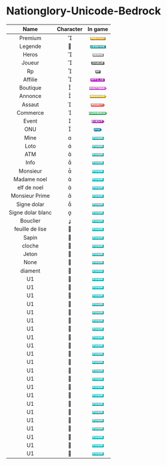 # Nationglory-Unicode-Bedrock
|               Name               | Character |                     In game                    |				
|:--------------------------------:|:---------:|:----------------------------------------------:|
|             Premium                   |          |![9C67195C-C831-4554-B47D-21F384879A1B_4_5005_c](https://github.com/soso10095/Nationglory-Unicode-Bedrock/blob/main/pictur/Premium.png)|
|             Legende                   |          |![9C67195C-C831-4554-B47D-21F384879A1B_4_5005_c](https://github.com/soso10095/Nationglory-Unicode-Bedrock/blob/main/pictur/legende.png)|
|             Heros                   |          |![9C67195C-C831-4554-B47D-21F384879A1B_4_5005_c](https://github.com/soso10095/Nationglory-Unicode-Bedrock/blob/main/pictur/heros.png)|
|             Joueur                   |          |![9C67195C-C831-4554-B47D-21F384879A1B_4_5005_c](https://github.com/soso10095/Nationglory-Unicode-Bedrock/blob/main/pictur/joueur.png)|
|             Rp                   |          |![9C67195C-C831-4554-B47D-21F384879A1B_4_5005_c](https://github.com/soso10095/Nationglory-Unicode-Bedrock/blob/main/pictur/RP.png)|
|             Affilie                   |          |![9C67195C-C831-4554-B47D-21F384879A1B_4_5005_c](https://github.com/soso10095/Nationglory-Unicode-Bedrock/blob/main/pictur/affilie.png)|
|             Boutique                   |          |![9C67195C-C831-4554-B47D-21F384879A1B_4_5005_c](https://github.com/soso10095/Nationglory-Unicode-Bedrock/blob/main/pictur/boutique.png)|
|             Annonce                   |          |![9C67195C-C831-4554-B47D-21F384879A1B_4_5005_c](https://github.com/soso10095/Nationglory-Unicode-Bedrock/blob/main/pictur/annonce.png)|
|             Assaut                   |          |![9C67195C-C831-4554-B47D-21F384879A1B_4_5005_c](https://github.com/soso10095/Nationglory-Unicode-Bedrock/blob/main/pictur/assaut.png)|
|             Commerce                   |          |![9C67195C-C831-4554-B47D-21F384879A1B_4_5005_c](https://github.com/soso10095/Nationglory-Unicode-Bedrock/blob/main/pictur/commerce.png)|
|             Event                   |          |![9C67195C-C831-4554-B47D-21F384879A1B_4_5005_c](https://github.com/soso10095/Nationglory-Unicode-Bedrock/blob/main/pictur/event.png)|
|             ONU                   |          |![9C67195C-C831-4554-B47D-21F384879A1B_4_5005_c](https://github.com/soso10095/Nationglory-Unicode-Bedrock/blob/main/pictur/onu.png)|
|             Mine                   |          |![9C67195C-C831-4554-B47D-21F384879A1B_4_5005_c](https://github.com/soso10095/Nationglory-Unicode-Bedrock/blob/main/pictur/DONDA.png)|
|             Loto                   |          |![9C67195C-C831-4554-B47D-21F384879A1B_4_5005_c](https://github.com/soso10095/Nationglory-Unicode-Bedrock/blob/main/pictur/DONDA.png)|
|             ATM                   |          |![9C67195C-C831-4554-B47D-21F384879A1B_4_5005_c](https://github.com/soso10095/Nationglory-Unicode-Bedrock/blob/main/pictur/DONDA.png)|
|             Info                   |          |![9C67195C-C831-4554-B47D-21F384879A1B_4_5005_c](https://github.com/soso10095/Nationglory-Unicode-Bedrock/blob/main/pictur/DONDA.png)|
|             Monsieur                   |          |![9C67195C-C831-4554-B47D-21F384879A1B_4_5005_c](https://github.com/soso10095/Nationglory-Unicode-Bedrock/blob/main/pictur/DONDA.png)|
|             Madame noel                   |          |![9C67195C-C831-4554-B47D-21F384879A1B_4_5005_c](https://github.com/soso10095/Nationglory-Unicode-Bedrock/blob/main/pictur/DONDA.png)|
|             elf de noel                   |          |![9C67195C-C831-4554-B47D-21F384879A1B_4_5005_c](https://github.com/soso10095/Nationglory-Unicode-Bedrock/blob/main/pictur/DONDA.png)|
|             Monsieur Prime                   |     	     |![9C67195C-C831-4554-B47D-21F384879A1B_4_5005_c](https://github.com/soso10095/Nationglory-Unicode-Bedrock/blob/main/pictur/DONDA.png)|
|             Signe dolar                   |          |![9C67195C-C831-4554-B47D-21F384879A1B_4_5005_c](https://github.com/soso10095/Nationglory-Unicode-Bedrock/blob/main/pictur/DONDA.png)|
|             Signe dolar blanc                   |          |![9C67195C-C831-4554-B47D-21F384879A1B_4_5005_c](https://github.com/soso10095/Nationglory-Unicode-Bedrock/blob/main/pictur/DONDA.png)|
|             Bouclier                   |          |![9C67195C-C831-4554-B47D-21F384879A1B_4_5005_c](https://github.com/soso10095/Nationglory-Unicode-Bedrock/blob/main/pictur/DONDA.png)|
|             feuille de lise                   |          |![9C67195C-C831-4554-B47D-21F384879A1B_4_5005_c](https://github.com/soso10095/Nationglory-Unicode-Bedrock/blob/main/pictur/DONDA.png)|
|             Sapin                   |          |![9C67195C-C831-4554-B47D-21F384879A1B_4_5005_c](https://github.com/soso10095/Nationglory-Unicode-Bedrock/blob/main/pictur/DONDA.png)|
|             cloche                   |          |![9C67195C-C831-4554-B47D-21F384879A1B_4_5005_c](https://github.com/soso10095/Nationglory-Unicode-Bedrock/blob/main/pictur/DONDA.png)|
|             Jeton                   |          |![9C67195C-C831-4554-B47D-21F384879A1B_4_5005_c](https://github.com/soso10095/Nationglory-Unicode-Bedrock/blob/main/pictur/DONDA.png)|
|             None                   |          |![9C67195C-C831-4554-B47D-21F384879A1B_4_5005_c](https://github.com/soso10095/Nationglory-Unicode-Bedrock/blob/main/pictur/DONDA.png)|
|             diament                   |          |![9C67195C-C831-4554-B47D-21F384879A1B_4_5005_c](https://github.com/soso10095/Nationglory-Unicode-Bedrock/blob/main/pictur/DONDA.png)|
|             U1                   |          |![9C67195C-C831-4554-B47D-21F384879A1B_4_5005_c](https://github.com/soso10095/Nationglory-Unicode-Bedrock/blob/main/pictur/DONDA.png)|
|             U1                   |          |![9C67195C-C831-4554-B47D-21F384879A1B_4_5005_c](https://github.com/soso10095/Nationglory-Unicode-Bedrock/blob/main/pictur/DONDA.png)|
|             U1                   |          |![9C67195C-C831-4554-B47D-21F384879A1B_4_5005_c](https://github.com/soso10095/Nationglory-Unicode-Bedrock/blob/main/pictur/DONDA.png)|
|             U1                   |          |![9C67195C-C831-4554-B47D-21F384879A1B_4_5005_c](https://github.com/soso10095/Nationglory-Unicode-Bedrock/blob/main/pictur/DONDA.png)|
|             U1                   |          |![9C67195C-C831-4554-B47D-21F384879A1B_4_5005_c](https://github.com/soso10095/Nationglory-Unicode-Bedrock/blob/main/pictur/DONDA.png)|
|             U1                   |          |![9C67195C-C831-4554-B47D-21F384879A1B_4_5005_c](https://github.com/soso10095/Nationglory-Unicode-Bedrock/blob/main/pictur/DONDA.png)|
|             U1                   |          |![9C67195C-C831-4554-B47D-21F384879A1B_4_5005_c](https://github.com/soso10095/Nationglory-Unicode-Bedrock/blob/main/pictur/DONDA.png)|
|             U1                   |          |![9C67195C-C831-4554-B47D-21F384879A1B_4_5005_c](https://github.com/soso10095/Nationglory-Unicode-Bedrock/blob/main/pictur/DONDA.png)|
|             U1                   |          |![9C67195C-C831-4554-B47D-21F384879A1B_4_5005_c](https://github.com/soso10095/Nationglory-Unicode-Bedrock/blob/main/pictur/DONDA.png)|
|             U1                   |          |![9C67195C-C831-4554-B47D-21F384879A1B_4_5005_c](https://github.com/soso10095/Nationglory-Unicode-Bedrock/blob/main/pictur/DONDA.png)|
|             U1                   |          |![9C67195C-C831-4554-B47D-21F384879A1B_4_5005_c](https://github.com/soso10095/Nationglory-Unicode-Bedrock/blob/main/pictur/DONDA.png)|
|             U1                   |          |![9C67195C-C831-4554-B47D-21F384879A1B_4_5005_c](https://github.com/soso10095/Nationglory-Unicode-Bedrock/blob/main/pictur/DONDA.png)|
|             U1                   |          |![9C67195C-C831-4554-B47D-21F384879A1B_4_5005_c](https://github.com/soso10095/Nationglory-Unicode-Bedrock/blob/main/pictur/DONDA.png)|
|             U1                   |          |![9C67195C-C831-4554-B47D-21F384879A1B_4_5005_c](https://github.com/soso10095/Nationglory-Unicode-Bedrock/blob/main/pictur/DONDA.png)|
|             U1                   |          |![9C67195C-C831-4554-B47D-21F384879A1B_4_5005_c](https://github.com/soso10095/Nationglory-Unicode-Bedrock/blob/main/pictur/DONDA.png)|
|             U1                   |          |![9C67195C-C831-4554-B47D-21F384879A1B_4_5005_c](https://github.com/soso10095/Nationglory-Unicode-Bedrock/blob/main/pictur/DONDA.png)|
|             U1                   |          |![9C67195C-C831-4554-B47D-21F384879A1B_4_5005_c](https://github.com/soso10095/Nationglory-Unicode-Bedrock/blob/main/pictur/DONDA.png)|
|             U1                   |          |![9C67195C-C831-4554-B47D-21F384879A1B_4_5005_c](https://github.com/soso10095/Nationglory-Unicode-Bedrock/blob/main/pictur/DONDA.png)|
|             U1                   |          |![9C67195C-C831-4554-B47D-21F384879A1B_4_5005_c](https://github.com/soso10095/Nationglory-Unicode-Bedrock/blob/main/pictur/DONDA.png)|
|             U1                   |          |![9C67195C-C831-4554-B47D-21F384879A1B_4_5005_c](https://github.com/soso10095/Nationglory-Unicode-Bedrock/blob/main/pictur/DONDA.png)|
|             U1                   |          |![9C67195C-C831-4554-B47D-21F384879A1B_4_5005_c](https://github.com/soso10095/Nationglory-Unicode-Bedrock/blob/main/pictur/DONDA.png)|
|             U1                   |          |![9C67195C-C831-4554-B47D-21F384879A1B_4_5005_c](https://github.com/soso10095/Nationglory-Unicode-Bedrock/blob/main/pictur/DONDA.png)|
